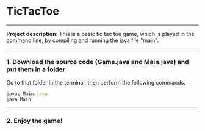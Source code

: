 # TicTacToe

---

**Project description:** This is a basic tic tac toe game, which is played in the command line, by compiling and running the java file "main".

---

### 1. Download the source code (Game.java and Main.java) and put them in a folder

Go to that folder in the terminal, then perform the following commands. 

```javascript
javac Main.java
java Main

```

---

### 2. Enjoy the game!
